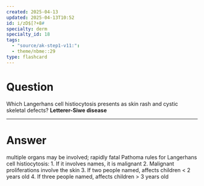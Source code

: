 ```yaml
---
created: 2025-04-13
updated: 2025-04-13T10:52
id: i/zD$[?+8#
specialty: derm
specialty_id: 18
tags:
  - "source/ak-step1-v11:": 
  - theme/nbme::29
type: flashcard
---
```


# Question
Which Langerhans cell histiocytosis presents as skin rash and cystic skeletal defects?   **Letterer-Siwe disease**

---

# Answer
multiple organs may be involved; rapidly fatal     Pathoma rules for Langerhans cell histiocytosis: 1. If it involves names, it is malignant 2. Malignant proliferations involve the skin 3. If two people named, affects children < 2 years old 4. If three people named, affects children > 3 years old
